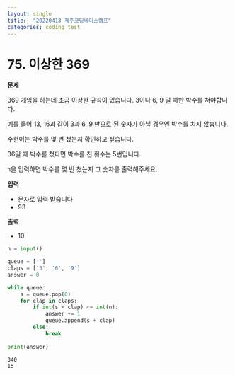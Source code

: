 ```yaml
---
layout: single
title:  "20220413 제주코딩베이스캠프"
categories: coding_test
---
```


# 75. 이상한 369
**문제**

369 게임을 하는데 조금 이상한 규칙이 있습니다. 3이나 6, 9 일 때만 박수를 쳐야합니다. 

예를 들어 13, 16과 같이 3과 6, 9 만으로 된 숫자가 아닐 경우엔 박수를 치지 않습니다.

수현이는 박수를 몇 번 쳤는지 확인하고 싶습니다. 

36일 때 박수를 쳤다면 박수를 친 횟수는 5번입니다.

`n`을 입력하면 박수를 몇 번 쳤는지 그 숫자를 출력해주세요.

**입력**
- 문자로 입력 받습니다
- 93

**출력**
- 10


```python
n = input()

queue = ['']
claps = ['3', '6', '9']
answer = 0

while queue:
    s = queue.pop(0)
    for clap in claps:
        if int(s + clap) <= int(n):
            answer += 1
            queue.append(s + clap)
        else:
            break
            
print(answer)
```

    340
    15

